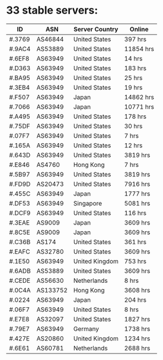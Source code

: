 # 33 stable servers:

| ID | ASN | Server Country | Online |
| ------ | ------ | ------ | ------ |
| #.3769 | AS46844 | United States | 397 hrs |
| #.9AC4 | AS53889 | United States | 11854 hrs |
| #.6EF8 | AS63949 | United States | 14 hrs |
| #.D363 | AS63949 | United States | 183 hrs |
| #.BA95 | AS63949 | United States | 25 hrs |
| #.3EB4 | AS63949 | United States | 19 hrs |
| #.F507 | AS63949 | Japan | 14862 hrs |
| #.7066 | AS63949 | Japan | 10771 hrs |
| #.A495 | AS63949 | United States | 178 hrs |
| #.75DF | AS63949 | United States | 30 hrs |
| #.07F7 | AS63949 | United States | 7 hrs |
| #.165A | AS63949 | United States | 12 hrs |
| #.643D | AS63949 | United States | 3819 hrs |
| #.E846 | AS4760 | Hong Kong | 7 hrs |
| #.5B97 | AS63949 | United States | 3819 hrs |
| #.FD9D | AS20473 | United States | 7916 hrs |
| #.455C | AS63949 | Japan | 1777 hrs |
| #.DF53 | AS63949 | Singapore | 5081 hrs |
| #.DCF9 | AS63949 | United States | 116 hrs |
| #.3EAE | AS9009 | Japan | 3609 hrs |
| #.8C5E | AS9009 | Japan | 3609 hrs |
| #.C36B | AS174 | United States | 361 hrs |
| #.EAFC | AS32780 | United States | 3609 hrs |
| #.1E50 | AS63949 | United Kingdom | 753 hrs |
| #.6ADB | AS53889 | United States | 3609 hrs |
| #.CEDE | AS56630 | Netherlands | 8 hrs |
| #.0C4A | AS133752 | Hong Kong | 3608 hrs |
| #.0224 | AS63949 | Japan | 204 hrs |
| #.06F7 | AS63949 | United States | 8 hrs |
| #.E7E8 | AS32097 | United States | 1827 hrs |
| #.79E7 | AS63949 | Germany | 1738 hrs |
| #.427E | AS20860 | United Kingdom | 1234 hrs |
| #.6E61 | AS60781 | Netherlands | 2688 hrs |

